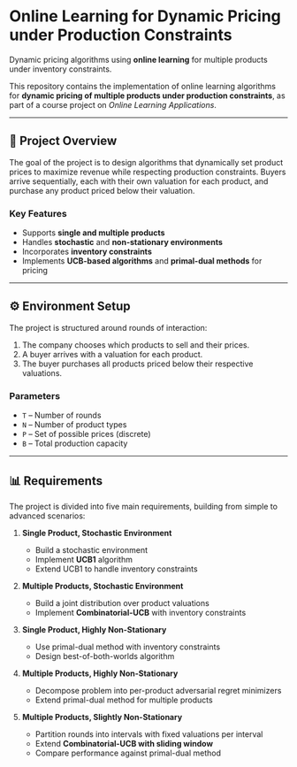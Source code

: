 # Online Learning for Dynamic Pricing under Production Constraints

Dynamic pricing algorithms using **online learning** for multiple products under inventory constraints.

This repository contains the implementation of online learning algorithms for **dynamic pricing of multiple products under production constraints**, as part of a course project on *Online Learning Applications*.

---

## 🚀 Project Overview

The goal of the project is to design algorithms that dynamically set product prices to maximize revenue while respecting production constraints. Buyers arrive sequentially, each with their own valuation for each product, and purchase any product priced below their valuation.

### Key Features

- Supports **single and multiple products**
- Handles **stochastic** and **non-stationary environments**
- Incorporates **inventory constraints**
- Implements **UCB-based algorithms** and **primal-dual methods** for pricing

---

## ⚙️ Environment Setup

The project is structured around rounds of interaction:

1. The company chooses which products to sell and their prices.
2. A buyer arrives with a valuation for each product.
3. The buyer purchases all products priced below their respective valuations.

### Parameters

- `T` – Number of rounds  
- `N` – Number of product types  
- `P` – Set of possible prices (discrete)  
- `B` – Total production capacity  

---

## 📊 Requirements

The project is divided into five main requirements, building from simple to advanced scenarios:

1. **Single Product, Stochastic Environment**  
   - Build a stochastic environment  
   - Implement **UCB1** algorithm  
   - Extend UCB1 to handle inventory constraints  

2. **Multiple Products, Stochastic Environment**  
   - Build a joint distribution over product valuations  
   - Implement **Combinatorial-UCB** with inventory constraints  

3. **Single Product, Highly Non-Stationary**  
   - Use primal-dual method with inventory constraints  
   - Design best-of-both-worlds algorithm  

4. **Multiple Products, Highly Non-Stationary**  
   - Decompose problem into per-product adversarial regret minimizers  
   - Extend primal-dual method for multiple products  

5. **Multiple Products, Slightly Non-Stationary**  
   - Partition rounds into intervals with fixed valuations per interval  
   - Extend **Combinatorial-UCB with sliding window**  
   - Compare performance against primal-dual method
